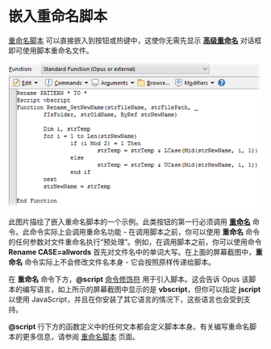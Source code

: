 # 嵌入重命名脚本

[重命名脚本](/Manual/file_operations/renaming_files/advanced_rename/rename_scripts.zh.md) 可以直接嵌入到按钮或热键中，这使你无需先显示 **[高级重命名](/Manual/file_operations/renaming_files/advanced_rename/README.zh.md)** 对话框即可使用脚本重命名文件。

![](/Manual/images/media/rename_embed.png)

此图片描绘了嵌入重命名脚本的一个示例。此类按钮的第一行必须调用 **[重命名](/Manual/reference/command_reference/internal_commands/rename.zh.md)** 命令。此命令实际上会调用重命名功能 - 在调用脚本之前，你可以使用 **重命名** 命令的任何参数对文件重命名执行“预处理”。例如，在调用脚本之前，你可以使用命令 **Rename CASE=allwords** 首先对文件名中的单词大写。在上面的屏幕截图中，**重命名** 命令实际上不会修改文件名本身 - 它会按照原样传递给脚本。

在 **重命名** 命令下方，**@script** [命令修饰符](/Manual/reference/command_reference/command_modifier_reference.zh.md) 用于引入脚本。这会告诉 Opus 该脚本的编写语言，如上所示的屏幕截图中显示的是 **vbscript**，但你可以指定 **jscript** 以使用 JavaScript，并且在你安装了其它语言的情况下，这些语言也会受到支持。

**@script** 行下方的函数定义中的任何文本都会定义脚本本身。有关编写重命名脚本的更多信息，请参阅 [重命名脚本](/Manual/scripting/rename_scripts/README.zh.md) 页面。